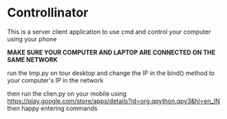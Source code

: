 # Controllinator
This is a server client application to use cmd and control your computer using your phone

**MAKE SURE YOUR COMPUTER AND LAPTOP ARE CONNECTED ON THE SAME NETWORK**

run the tmp.py on tour desktop and change the IP in the bind() method to your computer's IP in the network

then run the clien.py on your mobile using https://play.google.com/store/apps/details?id=org.qpython.qpy3&hl=en_IN 
then happy entering commands
